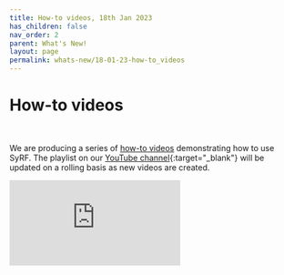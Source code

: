 ```yaml
---
title: How-to videos, 18th Jan 2023
has_children: false
nav_order: 2
parent: What's New!
layout: page
permalink: whats-new/18-01-23-how-to_videos
---
```

<!---Making embedded youtube videos autosize in jekyll: https://www.chunkhang.com/blog/responsive-youtube-video-with-jekyll--->

# How-to videos

<br/>

We are producing a series of [how-to videos](../videos.html) demonstrating how to use SyRF. The playlist on our [YouTube channel](https://www.youtube.com/channel/UCXWikEU6ZQ1x-yEFkAbIqIw){:target="_blank"} will be updated on a rolling basis as new videos are created.

<div class="youtube-wrapper">
    <iframe src="https://www.youtube.com/embed/videoseries?list=PLT9yacSnQZW85roKzVqoC11OiXm9pob-4" 
            title="YouTube video player" 
            frameborder="0" 
            allow="accelerometer; autoplay; clipboard-write; encrypted-media; gyroscope; picture-in-picture; web-share" 
            allowfullscreen>
    </iframe>
</div>
